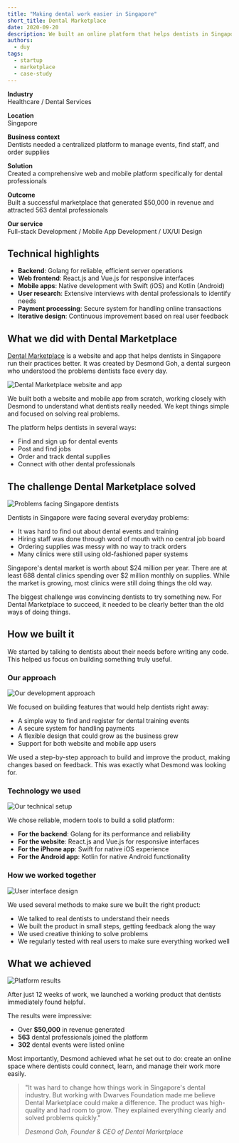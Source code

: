 ```yaml
---
title: "Making dental work easier in Singapore"
short_title: Dental Marketplace
date: 2020-09-20
description: We built an online platform that helps dentists in Singapore run their practices better. Created by a dental surgeon, Dental Marketplace connects dental professionals, makes finding events easier, and simplifies everyday tasks.
authors: 
  - duy
tags: 
  - startup
  - marketplace
  - case-study
---
```


**Industry**\
Healthcare / Dental Services

**Location**\
Singapore

**Business context**\
Dentists needed a centralized platform to manage events, find staff, and order supplies

**Solution**\
Created a comprehensive web and mobile platform specifically for dental professionals

**Outcome**\
Built a successful marketplace that generated $50,000 in revenue and attracted 563 dental professionals

**Our service**\
Full-stack Development / Mobile App Development / UX/UI Design

## Technical highlights

- **Backend**: Golang for reliable, efficient server operations
- **Web frontend**: React.js and Vue.js for responsive interfaces
- **Mobile apps**: Native development with Swift (iOS) and Kotlin (Android)
- **User research**: Extensive interviews with dental professionals to identify needs
- **Payment processing**: Secure system for handling online transactions
- **Iterative design**: Continuous improvement based on real user feedback

## What we did with Dental Marketplace

[Dental Marketplace](https://dentalmarketplace.com.sg/) is a website and app that helps dentists in Singapore run their practices better. It was created by Desmond Goh, a dental surgeon who understood the problems dentists face every day.

![Dental Marketplace website and app](assets/dental-main.webp)

We built both a website and mobile app from scratch, working closely with Desmond to understand what dentists really needed. We kept things simple and focused on solving real problems.

The platform helps dentists in several ways:

- Find and sign up for dental events
- Post and find jobs
- Order and track dental supplies
- Connect with other dental professionals

## The challenge Dental Marketplace solved

![Problems facing Singapore dentists](assets/dental-challenges.webp)

Dentists in Singapore were facing several everyday problems:

- It was hard to find out about dental events and training
- Hiring staff was done through word of mouth with no central job board
- Ordering supplies was messy with no way to track orders
- Many clinics were still using old-fashioned paper systems

Singapore's dental market is worth about $24 million per year. There are at least 688 dental clinics spending over $2 million monthly on supplies. While the market is growing, most clinics were still doing things the old way.

The biggest challenge was convincing dentists to try something new. For Dental Marketplace to succeed, it needed to be clearly better than the old ways of doing things.

## How we built it

We started by talking to dentists about their needs before writing any code. This helped us focus on building something truly useful.

### Our approach

![Our development approach](assets/dental-approach.webp)

We focused on building features that would help dentists right away:

- A simple way to find and register for dental training events
- A secure system for handling payments
- A flexible design that could grow as the business grew
- Support for both website and mobile app users

We used a step-by-step approach to build and improve the product, making changes based on feedback. This was exactly what Desmond was looking for.

### Technology we used

![Our technical setup](assets/dental-tech.webp)

We chose reliable, modern tools to build a solid platform:

- **For the backend**: Golang for its performance and reliability
- **For the website**: React.js and Vue.js for responsive interfaces
- **For the iPhone app**: Swift for native iOS experience
- **For the Android app**: Kotlin for native Android functionality

### How we worked together

![User interface design](assets/dental-ui.webp)

We used several methods to make sure we built the right product:

- We talked to real dentists to understand their needs
- We built the product in small steps, getting feedback along the way
- We used creative thinking to solve problems
- We regularly tested with real users to make sure everything worked well

## What we achieved

![Platform results](assets/dental-results.webp)

After just 12 weeks of work, we launched a working product that dentists immediately found helpful.

The results were impressive:

- Over **$50,000** in revenue generated
- **563** dental professionals joined the platform
- **302** dental events were listed online

Most importantly, Desmond achieved what he set out to do: create an online space where dentists could connect, learn, and manage their work more easily.

> "It was hard to change how things work in Singapore's dental industry. But working with Dwarves Foundation made me believe Dental Marketplace could make a difference. The product was high-quality and had room to grow. They explained everything clearly and solved problems quickly."
>
> *Desmond Goh, Founder & CEO of Dental Marketplace*
